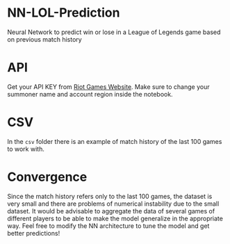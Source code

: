# NN-LOL-Prediction
Neural Network to predict win or lose in a League of Legends game based on previous match history

# API
Get your API KEY from [Riot Games Website](https://developer.riotgames.com). Make sure to change your summoner name and account region inside the notebook.

# CSV
In the `csv` folder there is an example of match history of the last 100 games to work with.

# Convergence
Since the match history refers only to the last 100 games, the dataset is very small and there are problems of numerical instability due to the small dataset. It would be advisable to aggregate the data of several games of different players to be able to make the model generalize in the appropriate way.
Feel free to modify the NN architecture to tune the model and get better predictions!
